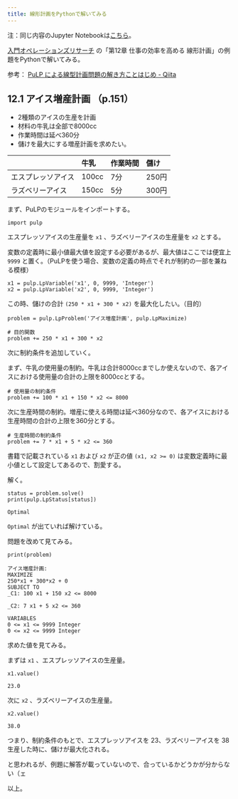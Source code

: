 ```yaml
---
title: 線形計画をPythonで解いてみる
---
```


注：同じ内容のJupyter Notebookは[こちら](https://gist.github.com/snaga/b1260251cbbd17ad138db2449fa9644f)。

[入門オペレーションズリサーチ](https://www.amazon.co.jp/dp/4486017447) の「第12章 仕事の効率を高める 線形計画」の例題をPythonで解いてみる。

参考： [PuLP による線型計画問題の解き方ことはじめ - Qiita](https://qiita.com/mzmttks/items/82ea3a51e4dbea8fbc17)

## 12.1 アイス増産計画 （p.151）

* 2種類のアイスの生産を計画
* 材料の牛乳は全部で8000cc
* 作業時間は延べ360分
* 儲けを最大にする増産計画を求めたい。

| | 牛乳 | 作業時間 | 儲け |
|:---|:---|:---|:---|
| エスプレッソアイス | 100cc | 7分 | 250円 |
| ラズベリーアイス | 150cc | 5分 | 300円 |

まず、PuLPのモジュールをインポートする。

```
import pulp
```

エスプレッソアイスの生産量を `x1` 、ラズベリーアイスの生産量を `x2` とする。

変数の定義時に最小値最大値を設定する必要があるが、最大値はここでは便宜上 `9999` と置く。（PuLPを使う場合、変数の定義の時点でそれが制約の一部を兼ねる模様）

```
x1 = pulp.LpVariable('x1', 0, 9999, 'Integer') 
x2 = pulp.LpVariable('x2', 0, 9999, 'Integer') 
```

この時、儲けの合計 `(250 * x1 + 300 * x2)` を最大化したい。（目的）

```
problem = pulp.LpProblem('アイス増産計画', pulp.LpMaximize)

# 目的関数
problem += 250 * x1 + 300 * x2
```

次に制約条件を追加していく。

まず、牛乳の使用量の制約。牛乳は合計8000ccまでしか使えないので、各アイスにおける使用量の合計の上限を8000ccとする。

```
# 使用量の制約条件
problem += 100 * x1 + 150 * x2 <= 8000
```

次に生産時間の制約。増産に使える時間は延べ360分なので、各アイスにおける生産時間の合計の上限を360分とする。

```
# 生産時間の制約条件
problem += 7 * x1 + 5 * x2 <= 360
```

書籍で記載されている `x1` および `x2` が正の値 `(x1, x2 >= 0)` は変数定義時に最小値として設定してあるので、割愛する。

解く。

```
status = problem.solve()
print(pulp.LpStatus[status])

Optimal
```

`Optimal` が出ていれば解けている。

問題を改めて見てみる。

```
print(problem)

アイス増産計画:
MAXIMIZE
250*x1 + 300*x2 + 0
SUBJECT TO
_C1: 100 x1 + 150 x2 <= 8000

_C2: 7 x1 + 5 x2 <= 360

VARIABLES
0 <= x1 <= 9999 Integer
0 <= x2 <= 9999 Integer
```

求めた値を見てみる。

まずは `x1` 、エスプレッソアイスの生産量。

```
x1.value()

23.0
```

次に `x2` 、ラズベリーアイスの生産量。

```
x2.value()

38.0
```

つまり、制約条件のもとで、エスプレッソアイスを 23、ラズベリーアイスを 38 生産した時に、儲けが最大化される。

と思われるが、例題に解答が載っていないので、合っているかどうかが分からない（ェ

以上。
